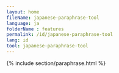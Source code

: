 ```yaml
---
layout: home
fileName: japanese-paraphrase-tool
language: ja
folderName : features
permalink: /id/japanese-paraphrase-tool
lang: id
tool: japanese-paraphrase-tool
---
```

{% include section/paraphrase.html %}